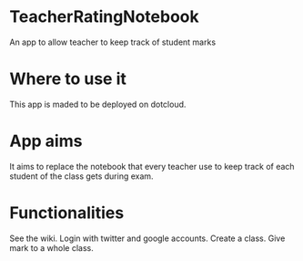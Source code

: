 TeacherRatingNotebook
=====================

An app to allow teacher to keep track of student marks

Where to use it
===============

This app is maded to be deployed on dotcloud.

App aims
========

It aims to replace the notebook that every teacher use to keep track of each student of the class gets during exam.

Functionalities
===============

See the wiki. 
Login with twitter and google accounts.
Create a class.
Give mark to a whole class.